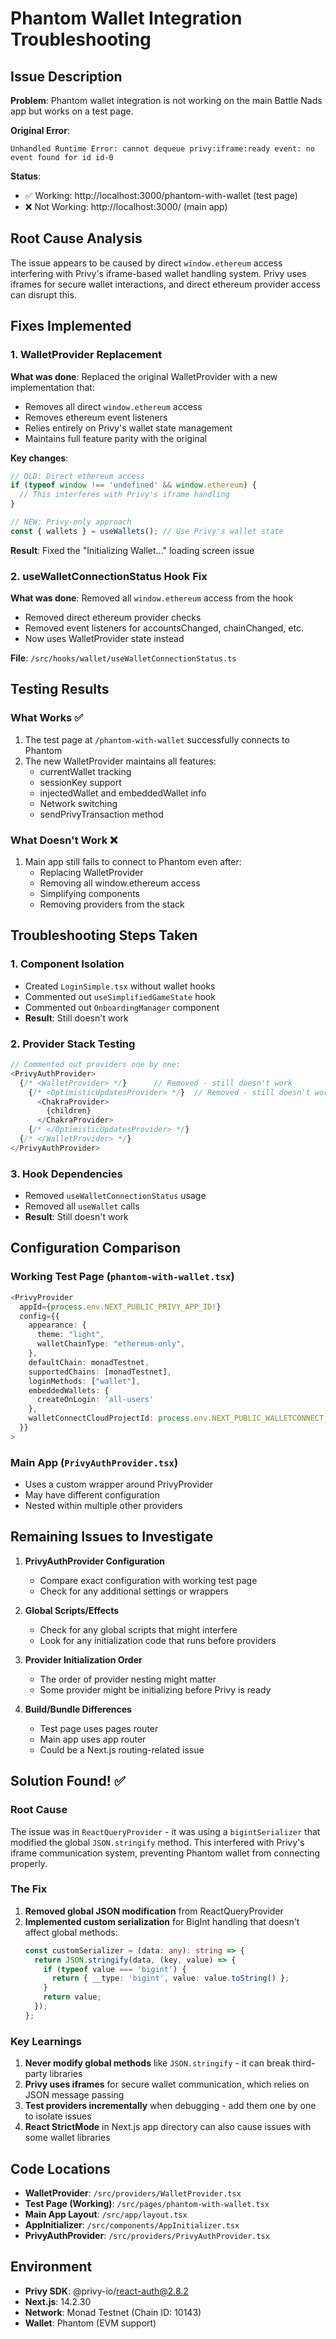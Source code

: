 # Phantom Wallet Integration Troubleshooting

## Issue Description

**Problem**: Phantom wallet integration is not working on the main Battle Nads app but works on a test page.

**Original Error**: 
```
Unhandled Runtime Error: cannot dequeue privy:iframe:ready event: no event found for id id-0
```

**Status**: 
- ✅ Working: http://localhost:3000/phantom-with-wallet (test page)
- ❌ Not Working: http://localhost:3000/ (main app)

## Root Cause Analysis

The issue appears to be caused by direct `window.ethereum` access interfering with Privy's iframe-based wallet handling system. Privy uses iframes for secure wallet interactions, and direct ethereum provider access can disrupt this.

## Fixes Implemented

### 1. WalletProvider Replacement

**What was done**: Replaced the original WalletProvider with a new implementation that:
- Removes all direct `window.ethereum` access
- Removes ethereum event listeners
- Relies entirely on Privy's wallet state management
- Maintains full feature parity with the original

**Key changes**:
```typescript
// OLD: Direct ethereum access
if (typeof window !== 'undefined' && window.ethereum) {
  // This interferes with Privy's iframe handling
}

// NEW: Privy-only approach
const { wallets } = useWallets(); // Use Privy's wallet state
```

**Result**: Fixed the "Initializing Wallet..." loading screen issue

### 2. useWalletConnectionStatus Hook Fix

**What was done**: Removed all `window.ethereum` access from the hook
- Removed direct ethereum provider checks
- Removed event listeners for accountsChanged, chainChanged, etc.
- Now uses WalletProvider state instead

**File**: `/src/hooks/wallet/useWalletConnectionStatus.ts`

## Testing Results

### What Works ✅
1. The test page at `/phantom-with-wallet` successfully connects to Phantom
2. The new WalletProvider maintains all features:
   - currentWallet tracking
   - sessionKey support
   - injectedWallet and embeddedWallet info
   - Network switching
   - sendPrivyTransaction method

### What Doesn't Work ❌
1. Main app still fails to connect to Phantom even after:
   - Replacing WalletProvider
   - Removing all window.ethereum access
   - Simplifying components
   - Removing providers from the stack

## Troubleshooting Steps Taken

### 1. Component Isolation
- Created `LoginSimple.tsx` without wallet hooks
- Commented out `useSimplifiedGameState` hook
- Commented out `OnboardingManager` component
- **Result**: Still doesn't work

### 2. Provider Stack Testing
```typescript
// Commented out providers one by one:
<PrivyAuthProvider>
  {/* <WalletProvider> */}      // Removed - still doesn't work
    {/* <OptimisticUpdatesProvider> */}  // Removed - still doesn't work
      <ChakraProvider>
        {children}
      </ChakraProvider>
    {/* </OptimisticUpdatesProvider> */}
  {/* </WalletProvider> */}
</PrivyAuthProvider>
```

### 3. Hook Dependencies
- Removed `useWalletConnectionStatus` usage
- Removed all `useWallet` calls
- **Result**: Still doesn't work

## Configuration Comparison

### Working Test Page (`phantom-with-wallet.tsx`)
```typescript
<PrivyProvider
  appId={process.env.NEXT_PUBLIC_PRIVY_APP_ID!}
  config={{
    appearance: {
      theme: "light",
      walletChainType: "ethereum-only",
    },
    defaultChain: monadTestnet,
    supportedChains: [monadTestnet],
    loginMethods: ["wallet"],
    embeddedWallets: {
      createOnLogin: 'all-users'
    },
    walletConnectCloudProjectId: process.env.NEXT_PUBLIC_WALLETCONNECT_PROJECT_ID
  }}
>
```

### Main App (`PrivyAuthProvider.tsx`)
- Uses a custom wrapper around PrivyProvider
- May have different configuration
- Nested within multiple other providers

## Remaining Issues to Investigate

1. **PrivyAuthProvider Configuration**
   - Compare exact configuration with working test page
   - Check for any additional settings or wrappers

2. **Global Scripts/Effects**
   - Check for any global scripts that might interfere
   - Look for any initialization code that runs before providers

3. **Provider Initialization Order**
   - The order of provider nesting might matter
   - Some provider might be initializing before Privy is ready

4. **Build/Bundle Differences**
   - Test page uses pages router
   - Main app uses app router
   - Could be a Next.js routing-related issue

## Solution Found! ✅

### Root Cause
The issue was in `ReactQueryProvider` - it was using a `bigintSerializer` that modified the global `JSON.stringify` method. This interfered with Privy's iframe communication system, preventing Phantom wallet from connecting properly.

### The Fix
1. **Removed global JSON modification** from ReactQueryProvider
2. **Implemented custom serialization** for BigInt handling that doesn't affect global methods:
   ```typescript
   const customSerializer = (data: any): string => {
     return JSON.stringify(data, (key, value) => {
       if (typeof value === 'bigint') {
         return { __type: 'bigint', value: value.toString() };
       }
       return value;
     });
   };
   ```

### Key Learnings
1. **Never modify global methods** like `JSON.stringify` - it can break third-party libraries
2. **Privy uses iframes** for secure wallet communication, which relies on JSON message passing
3. **Test providers incrementally** when debugging - add them one by one to isolate issues
4. **React StrictMode** in Next.js app directory can also cause issues with some wallet libraries

## Code Locations

- **WalletProvider**: `/src/providers/WalletProvider.tsx`
- **Test Page (Working)**: `/src/pages/phantom-with-wallet.tsx`
- **Main App Layout**: `/src/app/layout.tsx`
- **AppInitializer**: `/src/components/AppInitializer.tsx`
- **PrivyAuthProvider**: `/src/providers/PrivyAuthProvider.tsx`

## Environment

- **Privy SDK**: @privy-io/react-auth@2.8.2
- **Next.js**: 14.2.30
- **Network**: Monad Testnet (Chain ID: 10143)
- **Wallet**: Phantom (EVM support)